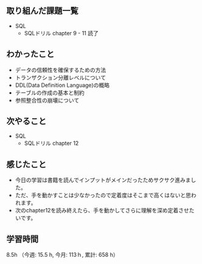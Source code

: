## 取り組んだ課題一覧
- SQL 
    - SQLドリル chapter 9 - 11 読了
  
## わかったこと
- データの信頼性を確保するための方法
- トランザクション分離レベルについて
- DDL(Data Definition Language)の概略
- テーブルの作成の基本と制約
- 参照整合性の崩壊について

## 次やること
- SQL
    - SQLドリル chapter 12

## 感じたこと
-  今日の学習は書籍を読んでインプットがメインだったためサクサク進みました。
- ただ、手を動かすことは少なかったので定着度はそこまで高くはないと思われます。
- 次のchapter12を読み終えたら、手を動かしてさらに理解を深め定着させたいです。
    
## 学習時間
8.5h （今週: 15.5 h, 今月: 113ｈ, 累計: 658 h）